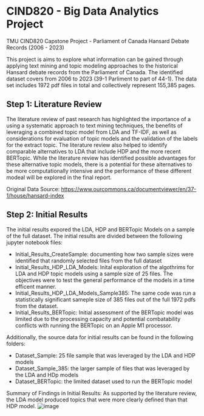 # CIND820 - Big Data Analytics Project
TMU CIND820 Capstone Project - Parliament of Canada Hansard Debate Records (2006 - 2023)

This project is aims to explore what information can be gained through applying text mining and topic modeling approaches to the historical Hansard debate records from the Parliament of Canada. The identified dataset covers from 2006 to 2023 (39-1 Parliment to part of 44-1). The data set includes 1972 pdf files in total and collectively represent 155,385 pages.

## Step 1: Literature Review
The literature review of past research has highlighted the importance of a using a systematic approach to text mining techniques, the benefits of leveraging a combined topic model from LDA and TF-IDF, as well as considerations for evaluation of topic models and the validation of the labels for the extract topic. The literature review also helped to identify comparable alternatives to LDA that include HDP and the more recent BERTopic. While the literature review has identified possible advantages for these alternative topic models, there is a potential for these alternatives to be more computationally intensive and the performance of these different modeal will be explored in the final report. 

Original Data Source: https://www.ourcommons.ca/documentviewer/en/37-1/house/hansard-index

## Step 2: Initial Results
The initial results expored the LDA, HDP and BERTopic Models on a sample of the full dataset. The initial results are divided between the following jupyter notebook files:
* Initial_Results_CreateSample: documenting how two sample sizes were identified that randomly selected files from the full dataset
* Initial_Results_HDP_LDA_Models: Inital exploration of the algothrims for LDA and HDP topic models using a sample size of 25 files. The objectives were to test the general performance of the models in a time efficent manner.
* Initial_Results_HDP_LDA_Models_Sample385: The same code was run a statistically significant sameple size of 385 files out of the full 1972 pdfs from the dataset.
* Initial_Results_BERTopic: Initial assessment of the BERTopic model was limited due to the processing capacity and potential combatability conflicts with running the BERTopic on an Apple M1 processor.

Additionally, the source data for initial results can be found in the following folders:
* Dataset_Sample: 25 file sample that was leveraged by the LDA and HDP models
* Dataset_Sample_385: the larger sample of files that was leveraged by the LDA and HDp models
* Dataset_BERTopic: the limited dataset used to run the BERTopic model

Summary of Findings in Initial Results:
As supported by the literature review, the LDA model produced topics that were more clearly defined than that HDP model. 
![image](https://github.com/CDL-DataSci/CIND820/assets/160800059/f49cf930-b744-49db-825a-06f32f419fa3)



